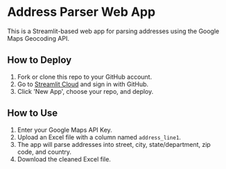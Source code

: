 # Address Parser Web App

This is a Streamlit-based web app for parsing addresses using the Google Maps Geocoding API.

## How to Deploy

1. Fork or clone this repo to your GitHub account.
2. Go to [Streamlit Cloud](https://streamlit.io/cloud) and sign in with GitHub.
3. Click 'New App', choose your repo, and deploy.

## How to Use

1. Enter your Google Maps API Key.
2. Upload an Excel file with a column named `address_line1`.
3. The app will parse addresses into street, city, state/department, zip code, and country.
4. Download the cleaned Excel file.